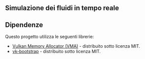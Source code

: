 ## Simulazione dei fluidi in tempo reale  


## Dipendenze
Questo progetto utilizza le seguenti librerie:

- [Vulkan Memory Allocator (VMA)](https://github.com/GPUOpen-LibrariesAndSDKs/VulkanMemoryAllocator) - distribuito sotto licenza MIT.
- [vk-bootstrap](https://github.com/charles-lunarg/vk-bootstrap) - distribuito sotto licenza MIT.

